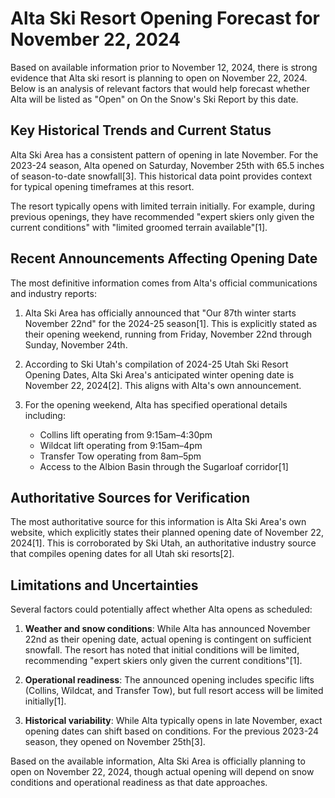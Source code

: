 # Alta Ski Resort Opening Forecast for November 22, 2024

Based on available information prior to November 12, 2024, there is strong evidence that Alta ski resort is planning to open on November 22, 2024. Below is an analysis of relevant factors that would help forecast whether Alta will be listed as "Open" on On the Snow's Ski Report by this date.

## Key Historical Trends and Current Status

Alta Ski Area has a consistent pattern of opening in late November. For the 2023-24 season, Alta opened on Saturday, November 25th with 65.5 inches of season-to-date snowfall[3]. This historical data point provides context for typical opening timeframes at this resort.

The resort typically opens with limited terrain initially. For example, during previous openings, they have recommended "expert skiers only given the current conditions" with "limited groomed terrain available"[1].

## Recent Announcements Affecting Opening Date

The most definitive information comes from Alta's official communications and industry reports:

1. Alta Ski Area has officially announced that "Our 87th winter starts November 22nd" for the 2024-25 season[1]. This is explicitly stated as their opening weekend, running from Friday, November 22nd through Sunday, November 24th.

2. According to Ski Utah's compilation of 2024-25 Utah Ski Resort Opening Dates, Alta Ski Area's anticipated winter opening date is November 22, 2024[2]. This aligns with Alta's own announcement.

3. For the opening weekend, Alta has specified operational details including:
   - Collins lift operating from 9:15am–4:30pm
   - Wildcat lift operating from 9:15am–4pm
   - Transfer Tow operating from 8am–5pm
   - Access to the Albion Basin through the Sugarloaf corridor[1]

## Authoritative Sources for Verification

The most authoritative source for this information is Alta Ski Area's own website, which explicitly states their planned opening date of November 22, 2024[1]. This is corroborated by Ski Utah, an authoritative industry source that compiles opening dates for all Utah ski resorts[2].

## Limitations and Uncertainties

Several factors could potentially affect whether Alta opens as scheduled:

1. **Weather and snow conditions**: While Alta has announced November 22nd as their opening date, actual opening is contingent on sufficient snowfall. The resort has noted that initial conditions will be limited, recommending "expert skiers only given the current conditions"[1].

2. **Operational readiness**: The announced opening includes specific lifts (Collins, Wildcat, and Transfer Tow), but full resort access will be limited initially[1].

3. **Historical variability**: While Alta typically opens in late November, exact opening dates can shift based on conditions. For the previous 2023-24 season, they opened on November 25th[3].

Based on the available information, Alta Ski Area is officially planning to open on November 22, 2024, though actual opening will depend on snow conditions and operational readiness as that date approaches.